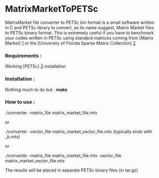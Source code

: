 MatrixMarketToPETSc
===================

MatrixMarket file converter to PETSc bin format is a small software written in C and PETSc library to convert, as its name suggest, Matrix Market files to PETSc binary format. 
This is extremely useful if you have to benchmark your codes written in PETSc using standard matrices coming from [Matrix Market] [1] or the [University of Florida Sparse Matrix Collection] [2]


### Requirements :

Working [PETSc] [3] installation


### Installation :

Nothing much to do but : **make**

### How to use :

./converter -matrix\_file matrix\_market_file.mtx

or 

./converter -vector\_file matrix\_market\_vector\_file.mtx (typically ends with _b.mtx)

or 

./converter -matrix\_file matrix\_market\_file.mtx -vector\_file matrix_market_vector_file.mtx


The results will be placed in separate PETSc binary files (in tar.gz)

[1]:http://math.nist.gov/MatrixMarket/
[2]:http://www.cise.ufl.edu/research/sparse/matrices/
[3]:http://www.mcs.anl.gov/petsc/
